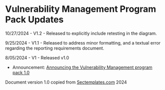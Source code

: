# Vulnerability Management Program Pack Updates


10/27/2024 - V1.2 - Released to explicitly include retesting in the diagram. 

9/25/2024  - V1.1 - Released to address minor formatting, and a textual error regarding the reporting requirements document. 

8/05/2024  - V1 - Released v1.0
  * Announcement: <a href="https://www.sectemplates.com/2024/08/announcing-the-vulnerability-management-program-pack-10.html">Announcing the Vulnerability Management program pack 1.0</a>

Document version 1.0 copied from [Sectemplates.com](https://www.sectemplates.com/) 2024
